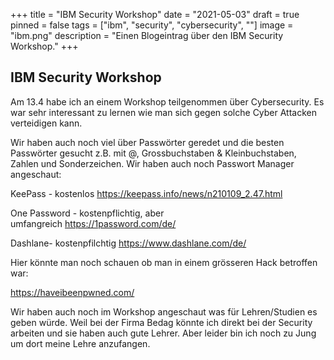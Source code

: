 +++
title = "IBM Security Workshop"
date = "2021-05-03"
draft = true
pinned = false
tags = ["ibm", "security", "cybersecurity", ""]
image = "ibm.png"
description = "Einen Blogeintrag über den IBM Security Workshop."
+++
## **IBM Security Workshop**

Am 13.4 habe ich an einem Workshop teilgenommen über Cybersecurity. Es war sehr interessant zu lernen wie man sich gegen solche Cyber Attacken verteidigen kann.

Wir haben auch noch viel über Passwörter geredet und die besten Passwörter gesucht z.B. mit @, Grossbuchstaben & Kleinbuchstaben, Zahlen und Sonderzeichen. Wir haben auch noch Passwort Manager angeschaut: 

KeePass - kostenlos <https://keepass.info/news/n210109_2.47.html>

One Password - kostenpflichtig, aber umfangreich <https://1password.com/de/>

Dashlane- kostenpfilchtig <https://www.dashlane.com/de/>

Hier könnte man noch schauen ob man in einem grösseren Hack betroffen war:

<https://haveibeenpwned.com/>

Wir haben auch noch im Workshop angeschaut was für Lehren/Studien es geben würde. Weil bei der Firma Bedag könnte ich direkt bei der Security arbeiten und sie haben auch gute Lehrer. Aber leider bin ich noch zu Jung um dort meine Lehre anzufangen.